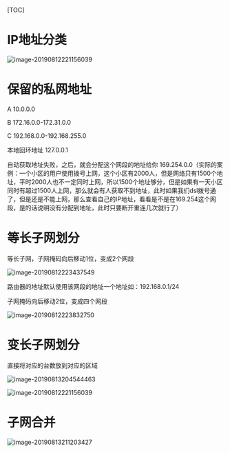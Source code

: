 [TOC]



# IP地址分类

![image-20190812221156039](/Users/chenyansong/Documents/note/images/computeNetwork/image-20190812221156039.png)

# 保留的私网地址

A 	10.0.0.0

B	  172.16.0.0-172.31.0.0

C		192.168.0.0-192.168.255.0

本地回环地址	127.0.0.1

自动获取地址失败，之后，就会分配这个网段的地址给你 169.254.0.0（实际的案例：一个小区的用户使用拨号上网，这个小区有2000人，但是网络只有1500个地址，平时2000人也不一定同时上网，所以1500个地址够分，但是如果有一天小区同时有超过1500人上网，那么就会有人获取不到地址，此时如果我们dsl拨号通了，但是还是不能上网，那么查看自己的IP地址，看看是不是在169.254这个网段，是的话说明没有分配到地址，此时只要断开重连几次就行了）



# 等长子网划分

等长子网，子网掩码向后移动1位，变成2个网段

![image-20190812223437549](/Users/chenyansong/Documents/note/images/computeNetwork/image-20190812223437549.png)

路由器的地址默认使用该网段的地址一个地址如：192.168.0.1/24

子网掩码向后移动2位，变成四个网段

![image-20190812223832750](/Users/chenyansong/Documents/note/images/computeNetwork/image-20190812223832750.png)



# 变长子网划分

直接将对应的台数放到对应的区域

![image-20190813204544463](/Users/chenyansong/Documents/note/images/computeNetwork/image-20190813204544463.png)

![image-20190812221156039](/Users/chenyansong/Documents/note/images/computeNetwork/image-20190812221156039.png)

# 子网合并

![image-20190813211203427](/Users/chenyansong/Documents/note/images/computeNetwork/image-20190813211203427.png)
